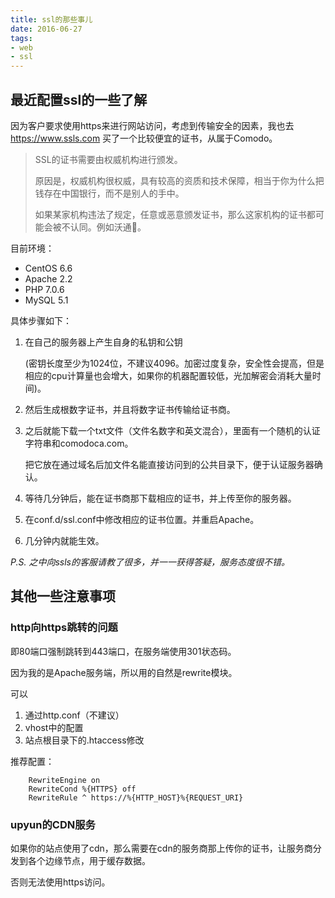 ```yaml
---
title: ssl的那些事儿
date: 2016-06-27
tags:
- web
- ssl
---
```


## 最近配置ssl的一些了解

因为客户要求使用https来进行网站访问，考虑到传输安全的因素，我也去 https://www.ssls.com 买了一个比较便宜的证书，从属于Comodo。

> SSL的证书需要由权威机构进行颁发。
>
> 原因是，权威机构很权威，具有较高的资质和技术保障，相当于你为什么把钱存在中国银行，而不是别人的手中。
>
> 如果某家机构违法了规定，任意或恶意颁发证书，那么这家机构的证书都可能会被不认同。例如沃通🤔。

目前环境：

- CentOS 6.6
- Apache 2.2
- PHP 7.0.6
- MySQL  5.1


具体步骤如下：
1. 在自己的服务器上产生自身的私钥和公钥

   (密钥长度至少为1024位，不建议4096。加密过度复杂，安全性会提高，但是相应的cpu计算量也会增大，如果你的机器配置较低，光加解密会消耗大量时间)。

2. 然后生成根数字证书，并且将数字证书传输给证书商。

3. 之后就能下载一个txt文件（文件名数字和英文混合），里面有一个随机的认证字符串和comodoca.com。

   把它放在通过域名后加文件名能直接访问到的公共目录下，便于认证服务器确认。

4. 等待几分钟后，能在证书商那下载相应的证书，并上传至你的服务器。

5. 在conf.d/ssl.conf中修改相应的证书位置。并重启Apache。

6. 几分钟内就能生效。

*P.S. 之中向ssls的客服请教了很多，并一一获得答疑，服务态度很不错。*


## 其他一些注意事项
### http向https跳转的问题

即80端口强制跳转到443端口，在服务端使用301状态码。

因为我的是Apache服务端，所以用的自然是rewrite模块。

可以

1. 通过http.conf（不建议）
2. vhost中的配置
3. 站点根目录下的.htaccess修改

推荐配置：

```
	RewriteEngine on
	RewriteCond %{HTTPS} off
	RewriteRule ^ https://%{HTTP_HOST}%{REQUEST_URI}
```

### upyun的CDN服务

如果你的站点使用了cdn，那么需要在cdn的服务商那上传你的证书，让服务商分发到各个边缘节点，用于缓存数据。

否则无法使用https访问。
